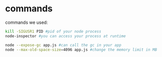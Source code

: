 # commands
commands we used:
```bash
kill -SIGUSR1 PID #pid of your node process
node-inspector #you can access your process at runtime 

node --expose-gc app.js #can call the gc in your app
node --max-old-space-size=4096 app.js #change the memory limit in MB
```